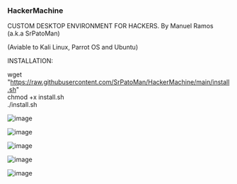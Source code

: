 ### HackerMachine ###

CUSTOM DESKTOP ENVIRONMENT FOR HACKERS. By Manuel Ramos (a.k.a SrPatoMan)

(Aviable to Kali Linux, Parrot OS and Ubuntu)

INSTALLATION:

wget "https://raw.githubusercontent.com/SrPatoMan/HackerMachine/main/install.sh"  
chmod +x install.sh  
./install.sh  


![image](https://github.com/user-attachments/assets/d98729b7-6d84-4af4-9a9e-22f247ab1bc1)



![image](https://github.com/user-attachments/assets/9bb14690-08ed-4ee5-b013-10b651f55970)



![image](https://github.com/user-attachments/assets/322217b6-bd01-48a7-9e1c-7db4540d615a)



![image](https://github.com/user-attachments/assets/3102b12b-965c-4635-863f-8a29c1fe6103)



![image](https://github.com/user-attachments/assets/2fe616f9-78d4-4f81-b8a7-b6c5b5da2683)
